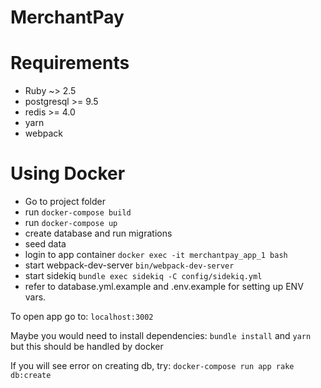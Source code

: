 # MerchantPay
# Requirements
- Ruby ~> 2.5
- postgresql >= 9.5
- redis >= 4.0
- yarn
- webpack

# Using Docker
- Go to project folder
- run `docker-compose build`
- run `docker-compose up`
- create database and run migrations
- seed data
- login to app container
`docker exec -it merchantpay_app_1 bash`
- start webpack-dev-server
`bin/webpack-dev-server`
- start sidekiq
`bundle exec sidekiq -C config/sidekiq.yml`
- refer to database.yml.example and .env.example
for setting up ENV vars.

To open app go to: `localhost:3002`

Maybe you would need to install dependencies:
`bundle install` and `yarn` but this should be handled by docker

If you will see error on creating db, try:
`docker-compose run app rake db:create`
